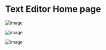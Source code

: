 # Text Editor Home page
![image](https://user-images.githubusercontent.com/62868878/90923028-99d68480-e40a-11ea-94f0-68640e41fb93.png)



![image](https://user-images.githubusercontent.com/62868878/90922975-7e6b7980-e40a-11ea-9aa4-92a73fc64f8a.png)

![image](https://user-images.githubusercontent.com/62868878/90923184-d7d3a880-e40a-11ea-8a14-49f25b604f9a.png)
